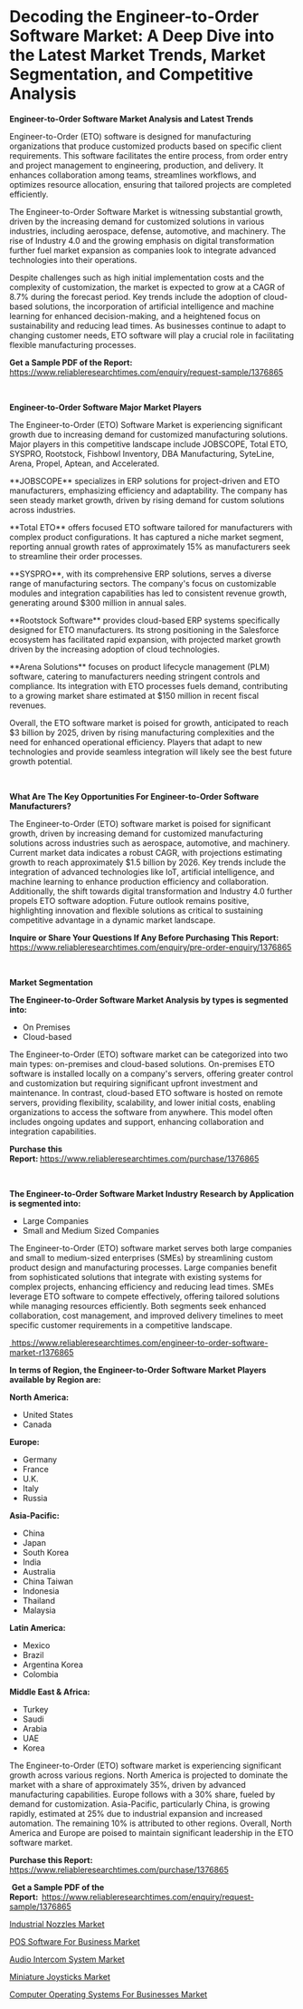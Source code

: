 <p><h1>Decoding the Engineer-to-Order Software Market: A Deep Dive into the Latest Market Trends, Market Segmentation, and Competitive Analysis</h1></p><p><strong>Engineer-to-Order Software Market Analysis and Latest Trends</strong></p>
<p><p>Engineer-to-Order (ETO) software is designed for manufacturing organizations that produce customized products based on specific client requirements. This software facilitates the entire process, from order entry and project management to engineering, production, and delivery. It enhances collaboration among teams, streamlines workflows, and optimizes resource allocation, ensuring that tailored projects are completed efficiently.</p><p>The Engineer-to-Order Software Market is witnessing substantial growth, driven by the increasing demand for customized solutions in various industries, including aerospace, defense, automotive, and machinery. The rise of Industry 4.0 and the growing emphasis on digital transformation further fuel market expansion as companies look to integrate advanced technologies into their operations. </p><p>Despite challenges such as high initial implementation costs and the complexity of customization, the market is expected to grow at a CAGR of 8.7% during the forecast period. Key trends include the adoption of cloud-based solutions, the incorporation of artificial intelligence and machine learning for enhanced decision-making, and a heightened focus on sustainability and reducing lead times. As businesses continue to adapt to changing customer needs, ETO software will play a crucial role in facilitating flexible manufacturing processes.</p></p>
<p><strong>Get a Sample PDF of the Report:&nbsp;</strong> <a href="https://www.reliableresearchtimes.com/enquiry/request-sample/1376865?utm_campaign=2263&utm_medium=2&utm_source=Github&utm_content=ia&utm_term=28032025&utm_id=engineer-to-order-software">https://www.reliableresearchtimes.com/enquiry/request-sample/1376865</a></p>
<p>&nbsp;</p>
<p><strong>Engineer-to-Order Software Major Market Players</strong></p>
<p><p>The Engineer-to-Order (ETO) Software Market is experiencing significant growth due to increasing demand for customized manufacturing solutions. Major players in this competitive landscape include JOBSCOPE, Total ETO, SYSPRO, Rootstock, Fishbowl Inventory, DBA Manufacturing, SyteLine, Arena, Propel, Aptean, and Accelerated.</p><p>**JOBSCOPE** specializes in ERP solutions for project-driven and ETO manufacturers, emphasizing efficiency and adaptability. The company has seen steady market growth, driven by rising demand for custom solutions across industries.</p><p>**Total ETO** offers focused ETO software tailored for manufacturers with complex product configurations. It has captured a niche market segment, reporting annual growth rates of approximately 15% as manufacturers seek to streamline their order processes.</p><p>**SYSPRO**, with its comprehensive ERP solutions, serves a diverse range of manufacturing sectors. The company's focus on customizable modules and integration capabilities has led to consistent revenue growth, generating around $300 million in annual sales.</p><p>**Rootstock Software** provides cloud-based ERP systems specifically designed for ETO manufacturers. Its strong positioning in the Salesforce ecosystem has facilitated rapid expansion, with projected market growth driven by the increasing adoption of cloud technologies.</p><p>**Arena Solutions** focuses on product lifecycle management (PLM) software, catering to manufacturers needing stringent controls and compliance. Its integration with ETO processes fuels demand, contributing to a growing market share estimated at $150 million in recent fiscal revenues.</p><p>Overall, the ETO software market is poised for growth, anticipated to reach $3 billion by 2025, driven by rising manufacturing complexities and the need for enhanced operational efficiency. Players that adapt to new technologies and provide seamless integration will likely see the best future growth potential.</p></p>
<p>&nbsp;</p>
<p><strong>What Are The Key Opportunities For Engineer-to-Order Software Manufacturers?</strong></p>
<p><p>The Engineer-to-Order (ETO) software market is poised for significant growth, driven by increasing demand for customized manufacturing solutions across industries such as aerospace, automotive, and machinery. Current market data indicates a robust CAGR, with projections estimating growth to reach approximately $1.5 billion by 2026. Key trends include the integration of advanced technologies like IoT, artificial intelligence, and machine learning to enhance production efficiency and collaboration. Additionally, the shift towards digital transformation and Industry 4.0 further propels ETO software adoption. Future outlook remains positive, highlighting innovation and flexible solutions as critical to sustaining competitive advantage in a dynamic market landscape.</p></p>
<p><strong>Inquire or Share Your Questions If Any Before Purchasing This Report:</strong> <a href="https://www.reliableresearchtimes.com/enquiry/pre-order-enquiry/1376865?utm_campaign=2263&utm_medium=2&utm_source=Github&utm_content=ia&utm_term=28032025&utm_id=engineer-to-order-software">https://www.reliableresearchtimes.com/enquiry/pre-order-enquiry/1376865</a></p>
<p>&nbsp;</p>
<p><strong>Market Segmentation</strong></p>
<p><strong>The Engineer-to-Order Software Market Analysis by types is segmented into:</strong></p>
<p><ul><li>On Premises</li><li>Cloud-based</li></ul></p>
<p><p>The Engineer-to-Order (ETO) software market can be categorized into two main types: on-premises and cloud-based solutions. On-premises ETO software is installed locally on a company's servers, offering greater control and customization but requiring significant upfront investment and maintenance. In contrast, cloud-based ETO software is hosted on remote servers, providing flexibility, scalability, and lower initial costs, enabling organizations to access the software from anywhere. This model often includes ongoing updates and support, enhancing collaboration and integration capabilities.</p></p>
<p><strong>Purchase this Report:&nbsp;</strong><a href="https://www.reliableresearchtimes.com/purchase/1376865?utm_campaign=2263&utm_medium=2&utm_source=Github&utm_content=ia&utm_term=28032025&utm_id=engineer-to-order-software">https://www.reliableresearchtimes.com/purchase/1376865</a></p>
<p>&nbsp;</p>
<p><strong>The Engineer-to-Order Software Market Industry Research by Application is segmented into:</strong></p>
<p><ul><li>Large Companies</li><li>Small and Medium Sized Companies</li></ul></p>
<p><p>The Engineer-to-Order (ETO) software market serves both large companies and small to medium-sized enterprises (SMEs) by streamlining custom product design and manufacturing processes. Large companies benefit from sophisticated solutions that integrate with existing systems for complex projects, enhancing efficiency and reducing lead times. SMEs leverage ETO software to compete effectively, offering tailored solutions while managing resources efficiently. Both segments seek enhanced collaboration, cost management, and improved delivery timelines to meet specific customer requirements in a competitive landscape.</p></p>
<p><a href="https://www.reliableresearchtimes.com/engineer-to-order-software-market-r1376865?utm_campaign=2263&utm_medium=2&utm_source=Github&utm_content=ia&utm_term=28032025&utm_id=engineer-to-order-software">&nbsp;https://www.reliableresearchtimes.com/engineer-to-order-software-market-r1376865</a></p>
<p><strong>In terms of Region, the Engineer-to-Order Software Market Players available by Region are:</strong></p>
<p>
    <p> <strong> North America: </strong>
        <ul>
            <li>United States</li>
            <li>Canada</li>
        </ul>
        </p> 
    <p> <strong> Europe: </strong>
        <ul>
            <li>Germany</li>
            <li>France</li>
            <li>U.K.</li>
            <li>Italy</li>
            <li>Russia</li>
        </ul>
        </p> 
    <p> <strong> Asia-Pacific: </strong>
        <ul>
            <li>China</li>
            <li>Japan</li>
            <li>South Korea</li>
            <li>India</li>
            <li>Australia</li>
            <li>China Taiwan</li>
            <li>Indonesia</li>
            <li>Thailand</li>
            <li>Malaysia</li>
        </ul>
        </p> 
    <p> <strong> Latin America: </strong>
        <ul>
            <li>Mexico</li>
            <li>Brazil</li>
            <li>Argentina Korea</li>
            <li>Colombia</li>
        </ul>
        </p> 
    <p> <strong> Middle East & Africa: </strong>
        <ul>
            <li>Turkey</li>
            <li>Saudi</li>
            <li>Arabia</li>
            <li>UAE</li>
            <li>Korea</li>
        </ul>
    </p>
    </p>
<p><p>The Engineer-to-Order (ETO) software market is experiencing significant growth across various regions. North America is projected to dominate the market with a share of approximately 35%, driven by advanced manufacturing capabilities. Europe follows with a 30% share, fueled by demand for customization. Asia-Pacific, particularly China, is growing rapidly, estimated at 25% due to industrial expansion and increased automation. The remaining 10% is attributed to other regions. Overall, North America and Europe are poised to maintain significant leadership in the ETO software market.</p></p>
<p><strong>Purchase this Report: </strong><a href="https://www.reliableresearchtimes.com/purchase/1376865?utm_campaign=2263&utm_medium=2&utm_source=Github&utm_content=ia&utm_term=28032025&utm_id=engineer-to-order-software">https://www.reliableresearchtimes.com/purchase/1376865</a></p>
<p>&nbsp;<strong>Get a Sample PDF of the Report:&nbsp;&nbsp;</strong><a href="https://www.reliableresearchtimes.com/enquiry/request-sample/1376865?utm_campaign=2263&utm_medium=2&utm_source=Github&utm_content=ia&utm_term=28032025&utm_id=engineer-to-order-software">https://www.reliableresearchtimes.com/enquiry/request-sample/1376865</a></p>
<p><strong></strong></p>
<p><p><a href="https://www.linkedin.com/pulse/market-size-growth-projections-industrial-nozzles-industry-117-6xtsf?utm_campaign=2263&utm_medium=2&utm_source=Github&utm_content=ia&utm_term=28032025&utm_id=engineer-to-order-software">Industrial Nozzles Market</a></p><p><a href="https://github.com/seherlouize/Market-Research-Report-List-1/blob/main/pos-software-for-business-market.md?utm_campaign=2263&utm_medium=2&utm_source=Github&utm_content=ia&utm_term=28032025&utm_id=engineer-to-order-software">POS Software For Business Market</a></p><p><a href="https://www.linkedin.com/pulse/audio-intercom-system-industry-report-revenue-forecast-market-igf6f?utm_campaign=2263&utm_medium=2&utm_source=Github&utm_content=ia&utm_term=28032025&utm_id=engineer-to-order-software">Audio Intercom System Market</a></p><p><a href="https://www.linkedin.com/pulse/forecasting-miniature-joysticks-market-growth-109-cagr-h1r6f?utm_campaign=2263&utm_medium=2&utm_source=Github&utm_content=ia&utm_term=28032025&utm_id=engineer-to-order-software">Miniature Joysticks Market</a></p><p><a href="https://github.com/delcirodda4f/Market-Research-Report-List-1/blob/main/computer-operating-systems-for-businesses-market.md?utm_campaign=2263&utm_medium=2&utm_source=Github&utm_content=ia&utm_term=28032025&utm_id=engineer-to-order-software">Computer Operating Systems For Businesses Market</a></p></p>